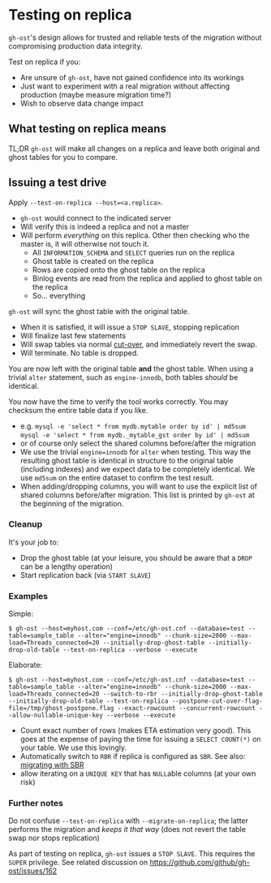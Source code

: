 # Testing on replica

`gh-ost`'s design allows for trusted and reliable tests of the migration without compromising production data integrity.

Test on replica if you:
- Are unsure of `gh-ost`, have not gained confidence into its workings
- Just want to experiment with a real migration without affecting production (maybe measure migration time?)
- Wish to observe data change impact

## What testing on replica means

TL;DR `gh-ost` will make all changes on a replica and leave both original and ghost tables for you to compare.

## Issuing a test drive

Apply `--test-on-replica --host=<a.replica>`.
- `gh-ost` would connect to the indicated server
- Will verify this is indeed a replica and not a master
- Will perform _everything_ on this replica. Other then checking who the master is, it will otherwise not touch it.
  - All `INFORMATION_SCHEMA` and `SELECT` queries run on the replica
  - Ghost table is created on the replica
  - Rows are copied onto the ghost table on the replica
  - Binlog events are read from the replica and applied to ghost table on the replica
  - So... everything

`gh-ost` will sync the ghost table with the original table.
- When it is satisfied, it will issue a `STOP SLAVE`, stopping replication
- Will finalize last few statements
- Will swap tables via normal [cut-over](cut-over.md), and immediately revert the swap.
- Will terminate. No table is dropped.

You are now left with the original table **and** the ghost table. When using a trivial `alter` statement, such as `engine-innodb`, both tables _should_ be identical.

You now have the time to verify the tool works correctly. You may checksum the entire table data if you like.
- e.g.
  `mysql -e 'select * from mydb.mytable order by id' | md5sum`
  `mysql -e 'select * from mydb._mytable_gst order by id' | md5sum`
- or of course only select the shared columns before/after the migration
- We use the trivial `engine=innodb` for `alter` when testing. This way the resulting ghost table is identical in structure to the original table (including indexes) and we expect data to be completely identical. We use `md5sum` on the entire dataset to confirm the test result.
- When adding/dropping columns, you will want to use the explicit list of shared columns before/after migration. This list is printed by `gh-ost` at the beginning of the migration.

### Cleanup

It's your job to:
- Drop the ghost table (at your leisure, you should be aware that a `DROP` can be a lengthy operation)
- Start replication back (via `START SLAVE`)

### Examples

Simple:
```shell
$ gh-ost --host=myhost.com --conf=/etc/gh-ost.cnf --database=test --table=sample_table --alter="engine=innodb" --chunk-size=2000 --max-load=Threads_connected=20 --initially-drop-ghost-table --initially-drop-old-table --test-on-replica --verbose --execute
```

Elaborate:
```shell
$ gh-ost --host=myhost.com --conf=/etc/gh-ost.cnf --database=test --table=sample_table --alter="engine=innodb" --chunk-size=2000 --max-load=Threads_connected=20 --switch-to-rbr --initially-drop-ghost-table --initially-drop-old-table --test-on-replica --postpone-cut-over-flag-file=/tmp/ghost-postpone.flag --exact-rowcount --concurrent-rowcount --allow-nullable-unique-key --verbose --execute
```
- Count exact number of rows (makes ETA estimation very good). This goes at the expense of paying the time for issuing a `SELECT COUNT(*)` on your table. We use this lovingly.
- Automatically switch to `RBR` if replica is configured as `SBR`. See also: [migrating with SBR](migrating-with-sbr.md)
- allow iterating on a `UNIQUE KEY` that has `NULL`able columns (at your own risk)

### Further notes

Do not confuse `--test-on-replica` with `--migrate-on-replica`; the latter performs the migration and _keeps it that way_ (does not revert the table swap nor stops replication)

As part of testing on replica, `gh-ost` issues a `STOP SLAVE`. This requires the `SUPER` privilege.
See related discussion on https://github.com/github/gh-ost/issues/162
